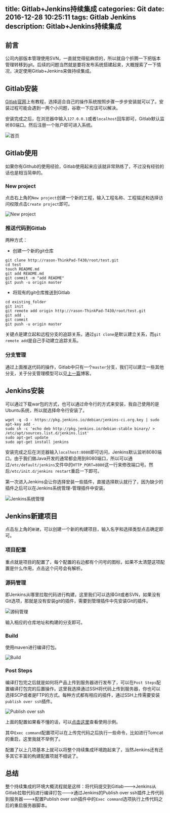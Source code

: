 title: Gitlab+Jenkins持续集成
categories: Git
date: 2016-12-28 10:25:11
tags: Gitlab Jenkins
description: Gitlab+Jenkins持续集成
---

## 前言

公司内部版本管理使用SVN，一直就觉得挺麻烦的，所以就自个折腾一下把版本管理转移到git。后续的问题当然就是要将发布系统搭建起来，大概搜索了一下情况，决定使用Gitlab+Jenkins来做持续集成。

## Gitlab安装

[Gitlab官网](https://about.gitlab.com/downloads/)上有教程，选择适合自己的操作系统按照步骤一步步安装就可以了。安装过程可能会遇到一两个小问题，谷歌一下应该可以解决。

安装完成之后，在浏览器中输入`127.0.0.1`或者`localhost`回车即可，Gitlab默认监听80端口。然后注册一个账户即可进入系统。

![首页](https://raw.githubusercontent.com/rason/rason.github.io/master/image/gitlab-home.png)

## Gitlab使用

如果你有Github的使用经验，Gitlab使用起来应该就非常熟练了，不过没有经验的话也是相当简单的。

### New project

点击右上角的`New project`创建一个新的工程，输入工程名称、工程描述和选择访问权限点击`Create project`即可。

<!-- more -->

![New project](https://raw.githubusercontent.com/rason/rason.github.io/master/image/new-project.png)

### 推送代码到Gitlab

两种方式：

- 创建一个新的git仓库

```
git clone http://rason-ThinkPad-T430/root/test.git
cd test
touch README.md
git add README.md
git commit -m "add README"
git push -u origin master
```
- 将现有的git仓库推送到Gitlab

```
cd existing_folder
git init
git remote add origin http://rason-ThinkPad-T430/root/test.git
git add .
git commit
git push -u origin master
```

关键点是建立起和远程分支的追踪关系，通过`git clone`是默认建立关系，而`git remote add`是自己手动建立追踪关系。

### 分支管理

通过上面推送代码的操作，Gitlab中只有一个`master`分支，我们可以建立一些其他分支，关于分支管理模型可以见[上一篇](http://rason.me/2016/12/22/git-branching-model/)博客。

## Jenkins安装

可以通过下载war包的方式，也可以通过命令行的方式来安装，我自己使用的是Ubuntu系统，所以就选择命令行安装了。

```
wget -q -O - https://pkg.jenkins.io/debian/jenkins-ci.org.key | sudo apt-key add -
sudo sh -c 'echo deb http://pkg.jenkins.io/debian-stable binary/ > /etc/apt/sources.list.d/jenkins.list'
sudo apt-get update
sudo apt-get install jenkins
```

安装完成之后在浏览器输入`localhost:8080`即可访问，Jenkins默认监听8080端口。由于我们做Java开发的通常都会用到8080端口，所以可以通过`/etc/default/jenkins`文件中的`HTTP_PORT=8080`这一行来修改端口号。然后`/etc/init.d/jenkins restart`重启一下即可。

第一次进入Jenkins会让你选择安装一些插件，直接选择默认就行了，因为缺少的插件之后可以在Jenkins系统管理-管理插件中安装。

![Jenkins系统管理](https://raw.githubusercontent.com/rason/rason.github.io/master/image/jenkins-sys-man.png)

## Jenkins新建项目

点击左上角的`新建`，可以创建一个新的构建项目，输入名字和选择类型点击确定即可。

### 项目配置

重点就是项目的配置了，每个配置的右边都有个问号的图标，如果不太清楚这项配置是什么作用，点击这个问号会有解析。

### 源码管理

即Jenkins从哪里拉取代码进行构建，这里我们可以选择Git或者SVN，如果没有Git选项，那就是没有安装git的插件，需要到管理插件中先安装Git的插件。

![源码管理](https://raw.githubusercontent.com/rason/rason.github.io/master/image/git-source.png)

输入相应的仓库地址和构建的分支即可。

### Build

使用maven进行编译打包。

![Build](https://raw.githubusercontent.com/rason/rason.github.io/master/image/build.png)

### Post Steps

编译打包完之后就是如何将产品上传到服务器进行发布了，可以在`Post Steps`配置编译打包完的后置操作。这里我选择通过SSH将代码上传到服务器，你也可以选择SCP或者是FTP的方式。每种方式都有相应的插件，通过SSH上传需要安装`publish over ssh`插件。

![Publish over ssh](https://raw.githubusercontent.com/rason/rason.github.io/master/image/publish-over-ssh.png)

上面的配置如果看不懂的话，可以[点击这里](https://wiki.jenkins-ci.org/display/JENKINS/Publish+Over#PublishOver-promotions)查看使用示例。

其中`Exec command`配置项可以在上传完代码之后执行一些命令，比如进行Tomcat的重启，这里我就不举例了。

配置了以上几项基本上就可以将整个持续集成环境跑起来了，当然Jenkins还有还多其它丰富的构建配置项就不细说了。

## 总结

整个持续集成的环境大概流程就是这样：将代码提交到Gitlab--->Jenkins从Gitlab拉取代码进行编译打包--->通过Jenkins的Publish over ssh插件上传代码到服务器--->配置Publish over ssh插件中的`Exec command`选项执行上传代码之后的重启服务器脚本。
